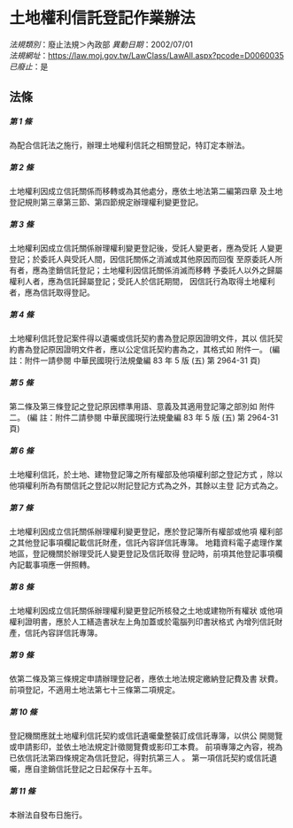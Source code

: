 # 土地權利信託登記作業辦法

*法規類別*：廢止法規＞內政部
*異動日期*：2002/07/01  
*法規網址*：https://law.moj.gov.tw/LawClass/LawAll.aspx?pcode=D0060035
*已廢止*：是


## 法條
##### 第 1 條
為配合信託法之施行，辦理土地權利信託之相關登記，特訂定本辦法。

##### 第 2 條
土地權利因成立信託關係而移轉或為其他處分，應依土地法第二編第四章
及土地登記規則第三章第三節、第四節規定辦理權利變更登記。

##### 第 3 條
土地權利因成立信託關係辦理權利變更登記後，受託人變更者，應為受託
人變更登記；於委託人與受託人間，因信託關係之消滅或其他原因而回復
至原委託人所有者，應為塗銷信託登記；土地權利因信託關係消滅而移轉
予委託人以外之歸屬權利人者，應為信託歸屬登記；受託人於信託期間，
因信託行為取得土地權利者，應為信託取得登記。

##### 第 4 條
土地權利信託登記案件得以遺囑或信託契約書為登記原因證明文件，其以
信託契約書為登記原因證明文件者，應以公定信託契約書為之，其格式如
附件一。
 (編      註：附件一請參閱 中華民國現行法規彙編 83 年 5 版 (五)
  第 2964-31 頁)

##### 第 5 條
第二條及第三條登記之登記原因標準用語、意義及其適用登記簿之部別如
附件二。
 (編      註：附件二請參閱 中華民國現行法規彙編 83 年 5 版 (五)
  第 2964-31 頁)

##### 第 6 條
土地權利信託，於土地、建物登記簿之所有權部及他項權利部之登記方式
，除以他項權利所為有關信託之登記以附記登記方式為之外，其餘以主登
記方式為之。

##### 第 7 條
土地權利因成立信託關係辦理權利變更登記，應於登記簿所有權部或他項
權利部之其他登記事項欄記載信託財產，信託內容詳信託專簿。
地籍資料電子處理作業地區，登記機關於辦理受託人變更登記及信託取得
登記時，前項其他登記事項欄內記載事項應一併照轉。

##### 第 8 條
土地權利因成立信託關係辦理權利變更登記所核發之土地或建物所有權狀
或他項權利證明書，應於人工繕造書狀左上角加蓋或於電腦列印書狀格式
內增列信託財產，信託內容詳信託專簿。

##### 第 9 條
依第二條及第三條規定申請辦理登記者，應依土地法規定繳納登記費及書
狀費。
前項登記，不適用土地法第七十三條第二項規定。

##### 第 10 條
登記機關應就土地權利信託契約或信託遺囑彙整裝訂成信託專簿，以供公
開閱覽或申請影印，並依土地法規定計徵閱覽費或影印工本費。
前項專簿之內容，視為已依信託法第四條規定為信託登記，得對抗第三人
。
第一項信託契約或信託遺囑，應自塗銷信託登記之日起保存十五年。

##### 第 11 條
本辦法自發布日施行。


